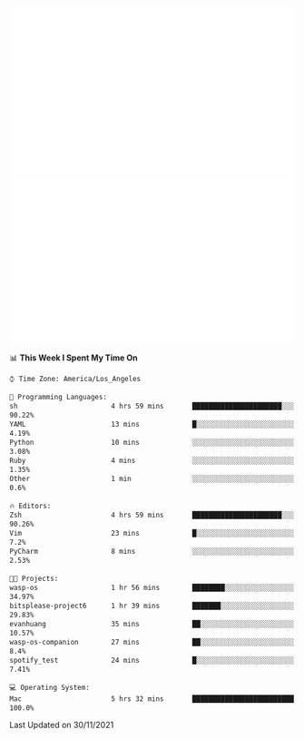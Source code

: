 <a href="https://github.com/jstrieb/github-stats">
 
![](https://github.com/evanhuang117/github-stats/blob/master/generated/overview.svg)
![](https://github.com/evanhuang117/github-stats/blob/master/generated/languages.svg)

</a>

<!--START_SECTION:waka-->
📊 **This Week I Spent My Time On** 

```text
⌚︎ Time Zone: America/Los_Angeles

💬 Programming Languages: 
sh                       4 hrs 59 mins       ██████████████████████░░░   90.22% 
YAML                     13 mins             █░░░░░░░░░░░░░░░░░░░░░░░░   4.19% 
Python                   10 mins             ░░░░░░░░░░░░░░░░░░░░░░░░░   3.08% 
Ruby                     4 mins              ░░░░░░░░░░░░░░░░░░░░░░░░░   1.35% 
Other                    1 min               ░░░░░░░░░░░░░░░░░░░░░░░░░   0.6%

🔥 Editors: 
Zsh                      4 hrs 59 mins       ██████████████████████░░░   90.26% 
Vim                      23 mins             █░░░░░░░░░░░░░░░░░░░░░░░░   7.2% 
PyCharm                  8 mins              ░░░░░░░░░░░░░░░░░░░░░░░░░   2.53%

🐱‍💻 Projects: 
wasp-os                  1 hr 56 mins        ████████░░░░░░░░░░░░░░░░░   34.97% 
bitsplease-project6      1 hr 39 mins        ███████░░░░░░░░░░░░░░░░░░   29.83% 
evanhuang                35 mins             ██░░░░░░░░░░░░░░░░░░░░░░░   10.57% 
wasp-os-companion        27 mins             ██░░░░░░░░░░░░░░░░░░░░░░░   8.4% 
spotify_test             24 mins             █░░░░░░░░░░░░░░░░░░░░░░░░   7.41%

💻 Operating System: 
Mac                      5 hrs 32 mins       █████████████████████████   100.0%

```


 Last Updated on 30/11/2021
<!--END_SECTION:waka-->
